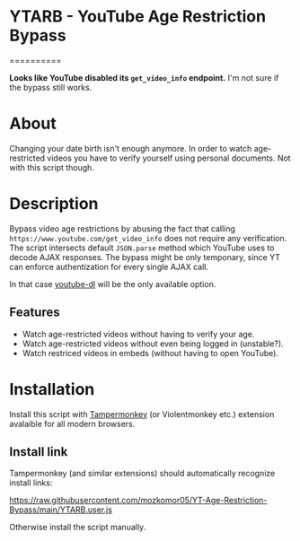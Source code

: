 # YTARB -   YouTube Age Restriction Bypass
==========

__Looks like YouTube disabled its `get_video_info` endpoint.__ I'm not sure if the bypass still works.

# About

Changing your date birth isn't enough anymore. In order to watch age-restricted videos you have to verify yourself using personal documents. Not with this script though.

# Description
Bypass video age restrictions by abusing the fact that calling `https://www.youtube.com/get_video_info` does not require any verification. The script intersects default `JSON.parse` method which YouTube uses to decode AJAX responses. The bypass might be only temponary, since YT can enforce authentization for every single AJAX call. 

In that case [youtube-dl](https://github.com/ytdl-org/youtube-dl) will be the only available option.  

## Features
- Watch age-restricted videos without having to verify your age.
- Watch age-restricted videos without even being logged in (unstable?).
- Watch restriced videos in embeds (without having to open YouTube).

# Installation
Install this script with [Tampermonkey](https://www.tampermonkey.net/) (or Violentmonkey etc.) extension avalaible for all modern browsers.

## Install link
Tampermonkey (and similar extensions) should automatically recognize install links: 

https://raw.githubusercontent.com/mozkomor05/YT-Age-Restriction-Bypass/main/YTARB.user.js

Otherwise install the script manually.